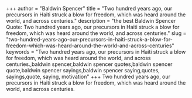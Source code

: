 +++
author = "Baldwin Spencer"
title = "Two hundred years ago, our precursors in Haiti struck a blow for freedom, which was heard around the world, and across centuries."
description = "the best Baldwin Spencer Quote: Two hundred years ago, our precursors in Haiti struck a blow for freedom, which was heard around the world, and across centuries."
slug = "two-hundred-years-ago-our-precursors-in-haiti-struck-a-blow-for-freedom-which-was-heard-around-the-world-and-across-centuries"
keywords = "Two hundred years ago, our precursors in Haiti struck a blow for freedom, which was heard around the world, and across centuries.,baldwin spencer,baldwin spencer quotes,baldwin spencer quote,baldwin spencer sayings,baldwin spencer saying,quotes, sayings,quote, saying, motivation"
+++
Two hundred years ago, our precursors in Haiti struck a blow for freedom, which was heard around the world, and across centuries.
